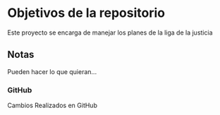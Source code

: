 # Objetivos de la repositorio

Este proyecto se encarga de manejar los planes de la liga de la justicia


## Notas
Pueden hacer lo que quieran...
### GitHub
Cambios Realizados en GitHub
